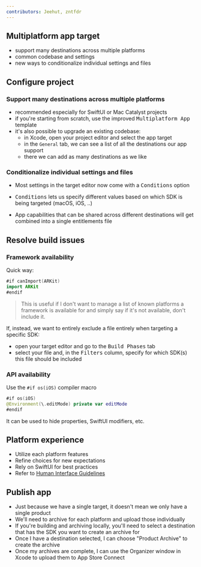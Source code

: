 ```yaml
---
contributors: Jeehut, zntfdr
---
```


## Multiplatform app target

- support many destinations across multiple platforms
- common codebase and settings
- new ways to conditionalize individual settings and files

## Configure project

### Support many destinations across multiple platforms

- recommended especially for SwiftUI or Mac Catalyst projects
- if you're starting from scratch, use the improved <kbd>Multiplatform App</kbd> template 
- it's also possible to upgrade an existing codebase:
  - in Xcode, open your project editor and select the app target
  - in the `General` tab, we can see a list of all the destinations our app support
  - there we can add as many destinations as we like

### Conditionalize individual settings and files

- Most settings in the target editor now come with a <kbd>Conditions</kbd> option
- <kbd>Conditions</kbd> lets us specify different values based on which SDK is being targeted (macOS, iOS, ..)

- App capabilities that can be shared across different destinations will get combined into a single entitlements file

## Resolve build issues

### Framework availability

Quick way:

```swift
#if canImport(ARKit)
import ARKit
#endif
```

> This is useful if I don't want to manage a list of known platforms a framework is available for and simply say if it's not available, don't include it.

If, instead, we want to entirely exclude a file entirely when targeting a specific SDK:

- open your target editor and go to the <kbd>Build Phases</kbd> tab
- select your file and, in the <kbd>Filters</kbd> column, specify for which SDK(s) this file should be included

### API availability

Use the `#if os(iOS)` compiler macro

```swift
#if os(iOS)
@Environment(\.editMode) private var editMode
#endif
```

It can be used to hide properties, SwiftUI modifiers, etc.

## Platform experience

- Utilize each platform features
- Refine choices for new expectations
- Rely on SwiftUI for best practices
- Refer to [Human Interface Guidelines][hig]

## Publish app

- Just because we have a single target, it doesn't mean we only have a single product
- We'll need to archive for each platform and upload those individually
- If you're building and archiving locally, you'll need to select a destination that has the SDK you want to create an archive for
- Once I have a destination selected, I can choose "Product Archive" to create the archive
- Once my archives are complete, I can use the Organizer window in Xcode to upload them to App Store Connect

[hig]: https://developer.apple.com/design/human-interface-guidelines/
